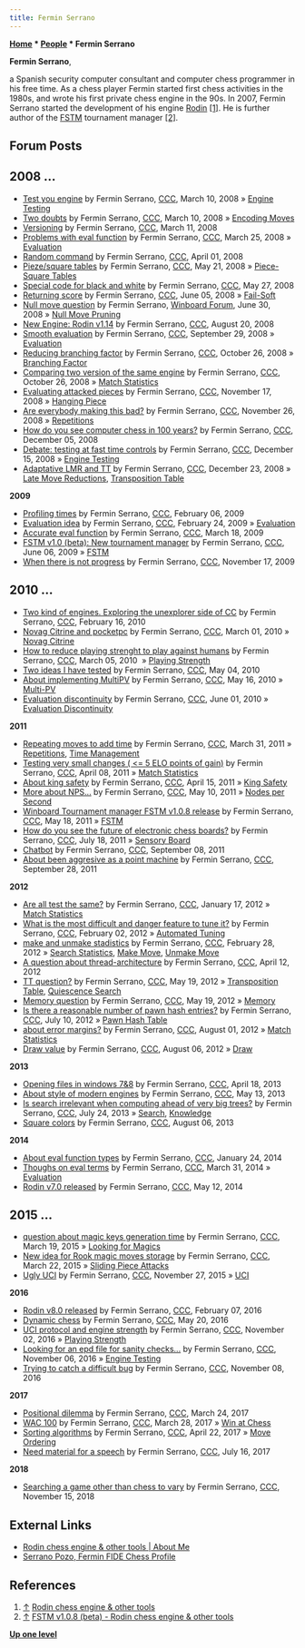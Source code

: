 ```yaml
---
title: Fermin Serrano
---
```

**[Home](Home "Home") * [People](People "People") * Fermin Serrano**

**Fermin Serrano**,

a Spanish security computer consultant and computer chess programmer in his free time.
As a chess player Fermin started first chess activities in the 1980s, and wrote his first private chess engine in the 90s.
In 2007, Fermin Serrano started the development of his engine [Rodin](Rodin "Rodin") <a id="cite-note-1" href="#cite-ref-1">[1]</a>.
He is further author of the [FSTM](index.php?title=FSTM&action=edit&redlink=1 "FSTM (page does not exist)") tournament manager <a id="cite-note-2" href="#cite-ref-2">[2]</a>.

## Forum Posts

## 2008 ...

- [Test you engine](http://www.talkchess.com/forum3/viewtopic.php?f=7&t=20082) by Fermin Serrano, [CCC](CCC "CCC"), March 10, 2008 » [Engine Testing](Engine_Testing "Engine Testing")
- [Two doubts](http://www.talkchess.com/forum3/viewtopic.php?f=7&t=20092) by Fermin Serrano, [CCC](CCC "CCC"), March 10, 2008 » [Encoding Moves](Encoding_Moves "Encoding Moves")
- [Versioning](http://www.talkchess.com/forum3/viewtopic.php?f=7&t=20111) by Fermin Serrano, [CCC](CCC "CCC"), March 11, 2008
- [Problems with eval function](http://www.talkchess.com/forum3/viewtopic.php?f=7&t=20340) by Fermin Serrano, [CCC](CCC "CCC"), March 25, 2008 » [Evaluation](Evaluation "Evaluation")
- [Random command](http://www.talkchess.com/forum3/viewtopic.php?f=7&t=20464) by Fermin Serrano, [CCC](CCC "CCC"), April 01, 2008
- [Pieze/square tables](http://www.talkchess.com/forum3/viewtopic.php?f=7&t=21281) by Fermin Serrano, [CCC](CCC "CCC"), May 21, 2008 » [Piece-Square Tables](Piece-Square_Tables "Piece-Square Tables")
- [Special code for black and white](http://www.talkchess.com/forum3/viewtopic.php?f=7&t=21391) by Fermin Serrano, [CCC](CCC "CCC"), May 27, 2008
- [Returning score](http://www.talkchess.com/forum3/viewtopic.php?f=7&t=21627) by Fermin Serrano, [CCC](CCC "CCC"), June 05, 2008 » [Fail-Soft](Fail-Soft "Fail-Soft")
- [Null move question](http://www.open-aurec.com/wbforum/viewtopic.php?f=4&t=49310) by Fermin Serrano, [Winboard Forum](Computer_Chess_Forums "Computer Chess Forums"), June 30, 2008 » [Null Move Pruning](Null_Move_Pruning "Null Move Pruning")
- [New Engine: Rodin v1.14](http://www.talkchess.com/forum3/viewtopic.php?f=2&t=23126) by Fermin Serrano, [CCC](CCC "CCC"), August 20, 2008
- [Smooth evaluation](http://www.talkchess.com/forum3/viewtopic.php?f=7&t=24052) by Fermin Serrano, [CCC](CCC "CCC"), September 29, 2008 » [Evaluation](Evaluation "Evaluation")
- [Reducing branching factor](http://www.talkchess.com/forum3/viewtopic.php?f=7&t=24535) by Fermin Serrano, [CCC](CCC "CCC"), October 26, 2008 » [Branching Factor](Branching_Factor "Branching Factor")
- [Comparing two version of the same engine](http://www.talkchess.com/forum3/viewtopic.php?f=2&t=24590) by Fermin Serrano, [CCC](CCC "CCC"), October 26, 2008 » [Match Statistics](Match_Statistics "Match Statistics")
- [Evaluating attacked pieces](http://www.talkchess.com/forum3/viewtopic.php?f=7&t=24933) by Fermin Serrano, [CCC](CCC "CCC"), November 17, 2008 » [Hanging Piece](Hanging_Piece "Hanging Piece")
- [Are everybody making this bad?](http://www.talkchess.com/forum3/viewtopic.php?f=7&t=25075) by Fermin Serrano, [CCC](CCC "CCC"), November 26, 2008 » [Repetitions](Repetitions "Repetitions")
- [How do you see computer chess in 100 years?](http://www.talkchess.com/forum3/viewtopic.php?f=2&t=25268) by Fermin Serrano, [CCC](CCC "CCC"), December 05, 2008
- [Debate: testing at fast time controls](http://www.talkchess.com/forum3/viewtopic.php?f=2&t=25461) by Fermin Serrano, [CCC](CCC "CCC"), December 15, 2008 » [Engine Testing](Engine_Testing "Engine Testing")
- [Adaptative LMR and TT](http://www.talkchess.com/forum3/viewtopic.php?f=7&t=25599) by Fermin Serrano, [CCC](CCC "CCC"), December 23, 2008 » [Late Move Reductions](Late_Move_Reductions "Late Move Reductions"), [Transposition Table](Transposition_Table "Transposition Table")

**2009**

- [Profiling times](http://www.talkchess.com/forum3/viewtopic.php?f=7&t=26422) by Fermin Serrano, [CCC](CCC "CCC"), February 06, 2009
- [Evaluation idea](http://www.talkchess.com/forum3/viewtopic.php?f=7&t=26700) by Fermin Serrano, [CCC](CCC "CCC"), February 24, 2009 » [Evaluation](Evaluation "Evaluation")
- [Accurate eval function](http://www.talkchess.com/forum3/viewtopic.php?f=7&t=27055) by Fermin Serrano, [CCC](CCC "CCC"), March 18, 2009
- [FSTM v1.0 (beta): New tournament manager](http://www.talkchess.com/forum3/viewtopic.php?f=2&t=28276) by Fermin Serrano, [CCC](CCC "CCC"), June 06, 2009 » [FSTM](index.php?title=FSTM&action=edit&redlink=1 "FSTM (page does not exist)")
- [When there is not progress](http://www.talkchess.com/forum3/viewtopic.php?f=7&t=30656) by Fermin Serrano, [CCC](CCC "CCC"), November 17, 2009

## 2010 ...

- [Two kind of engines. Exploring the unexplorer side of CC](http://www.talkchess.com/forum3/viewtopic.php?f=2&t=32659) by Fermin Serrano, [CCC](CCC "CCC"), February 16, 2010
- [Novag Citrine and pocketpc](http://www.talkchess.com/forum3/viewtopic.php?f=2&t=32975) by Fermin Serrano, [CCC](CCC "CCC"), March 01, 2010 » [Novag Citrine](Novag_Citrine "Novag Citrine")
- [How to reduce playing strenght to play against humans](http://www.talkchess.com/forum3/viewtopic.php?f=7&t=33089) by Fermin Serrano, [CCC](CCC "CCC"), March 05, 2010  » [Playing Strength](Playing_Strength "Playing Strength")
- [Two ideas I have tested](http://www.talkchess.com/forum3/viewtopic.php?f=7&t=34141) by Fermin Serrano, [CCC](CCC "CCC"), May 04, 2010
- [About implementing MultiPV](http://www.talkchess.com/forum3/viewtopic.php?f=7&t=34340) by Fermin Serrano, [CCC](CCC "CCC"), May 16, 2010 » [Multi-PV](Principal_Variation#MultiPV "Principal Variation")
- [Evaluation discontinuity](http://www.talkchess.com/forum/viewtopic.php?t=34637) by Fermin Serrano, [CCC](CCC "CCC"), June 01, 2010 » [Evaluation Discontinuity](Evaluation_Discontinuity "Evaluation Discontinuity")

**2011**

- [Repeating moves to add time](http://www.talkchess.com/forum3/viewtopic.php?f=7&t=38608) by Fermin Serrano, [CCC](CCC "CCC"), March 31, 2011 » [Repetitions](Repetitions "Repetitions"), [Time Management](Time_Management "Time Management")
- [Testing very small changes ( \<= 5 ELO points of gain)](http://www.talkchess.com/forum3/viewtopic.php?f=7&t=38698) by Fermin Serrano, [CCC](CCC "CCC"), April 08, 2011 » [Match Statistics](Match_Statistics "Match Statistics")
- [About king safety](http://www.talkchess.com/forum3/viewtopic.php?f=7&t=38756) by Fermin Serrano, [CCC](CCC "CCC"), April 15, 2011 » [King Safety](King_Safety "King Safety")
- [More about NPS...](http://www.talkchess.com/forum3/viewtopic.php?f=7&t=39028) by Fermin Serrano, [CCC](CCC "CCC"), May 10, 2011 » [Nodes per Second](Nodes_per_Second "Nodes per Second")
- [Winboard Tournament manager FSTM v1.0.8 release](http://www.talkchess.com/forum3/viewtopic.php?f=2&t=39106) by Fermin Serrano, [CCC](CCC "CCC"), May 18, 2011 » [FSTM](index.php?title=FSTM&action=edit&redlink=1 "FSTM (page does not exist)")
- [How do you see the future of electronic chess boards?](http://www.talkchess.com/forum3/viewtopic.php?f=2&t=39767) by Fermin Serrano, [CCC](CCC "CCC"), July 18, 2011 » [Sensory Board](Sensory_Board "Sensory Board")
- [Chatbot](http://www.talkchess.com/forum3/viewtopic.php?f=2&t=40323) by Fermin Serrano, [CCC](CCC "CCC"), September 08, 2011
- [About been aggresive as a point machine](http://www.talkchess.com/forum3/viewtopic.php?f=7&t=40552) by Fermin Serrano, [CCC](CCC "CCC"), September 28, 2011

**2012**

- [Are all test the same?](http://www.talkchess.com/forum3/viewtopic.php?f=7&t=42032) by Fermin Serrano, [CCC](CCC "CCC"), January 17, 2012 » [Match Statistics](Match_Statistics "Match Statistics")
- [What is the most difficult and danger feature to tune it?](http://www.talkchess.com/forum3/viewtopic.php?f=7&t=42283) by Fermin Serrano, [CCC](CCC "CCC"), February 02, 2012 » [Automated Tuning](Automated_Tuning "Automated Tuning")
- [make and unmake stadistics](http://www.talkchess.com/forum3/viewtopic.php?f=7&t=42665) by Fermin Serrano, [CCC](CCC "CCC"), February 28, 2012 » [Search Statistics](Search_Statistics "Search Statistics"), [Make Move](Make_Move "Make Move"), [Unmake Move](Unmake_Move "Unmake Move")
- [A question about thread-architecture](http://www.talkchess.com/forum3/viewtopic.php?f=7&t=43274) by Fermin Serrano, [CCC](CCC "CCC"), April 12, 2012
- [TT question?](http://www.talkchess.com/forum3/viewtopic.php?f=7&t=43769) by Fermin Serrano, [CCC](CCC "CCC"), May 19, 2012 » [Transposition Table](Transposition_Table "Transposition Table"), [Quiescence Search](Quiescence_Search "Quiescence Search")
- [Memory question](http://www.talkchess.com/forum3/viewtopic.php?f=7&t=43770) by Fermin Serrano, [CCC](CCC "CCC"), May 19, 2012 » [Memory](Memory "Memory")
- [Is there a reasonable number of pawn hash entries?](http://www.talkchess.com/forum3/viewtopic.php?f=7&t=44369) by Fermin Serrano, [CCC](CCC "CCC"), July 10, 2012 » [Pawn Hash Table](Pawn_Hash_Table "Pawn Hash Table")
- [about error margins?](http://www.talkchess.com/forum3/viewtopic.php?f=7&t=44657) by Fermin Serrano, [CCC](CCC "CCC"), August 01, 2012 » [Match Statistics](Match_Statistics "Match Statistics")
- [Draw value](http://www.talkchess.com/forum3/viewtopic.php?f=7&t=44702) by Fermin Serrano, [CCC](CCC "CCC"), August 06, 2012 » [Draw](Draw "Draw")

**2013**

- [Opening files in windows 7&8](http://www.talkchess.com/forum3/viewtopic.php?f=7&t=47805) by Fermin Serrano, [CCC](CCC "CCC"), April 18, 2013
- [About style of modern engines](http://www.talkchess.com/forum3/viewtopic.php?f=2&t=47987) by Fermin Serrano, [CCC](CCC "CCC"), May 13, 2013
- [Is search irrelevant when computing ahead of very big trees?](http://www.talkchess.com/forum/viewtopic.php?t=48743) by Fermin Serrano, [CCC](CCC "CCC"), July 24, 2013 » [Search](Search "Search"), [Knowledge](Knowledge "Knowledge")
- [Square colors](http://www.talkchess.com/forum3/viewtopic.php?f=2&t=48857) by Fermin Serrano, [CCC](CCC "CCC"), August 06, 2013

**2014**

- [About eval function types](http://www.talkchess.com/forum3/viewtopic.php?f=7&t=51030) by Fermin Serrano, [CCC](CCC "CCC"), January 24, 2014
- [Thoughs on eval terms](http://www.talkchess.com/forum/viewtopic.php?t=51811) by Fermin Serrano, [CCC](CCC "CCC"), March 31, 2014 » [Evaluation](Evaluation "Evaluation")
- [Rodin v7.0 released](http://www.talkchess.com/forum3/viewtopic.php?f=2&t=52302) by Fermin Serrano, [CCC](CCC "CCC"), May 12, 2014

## 2015 ...

- [question about magic keys generation time](http://www.talkchess.com/forum3/viewtopic.php?f=7&t=55712) by Fermin Serrano, [CCC](CCC "CCC"), March 19, 2015 » [Looking for Magics](Looking_for_Magics "Looking for Magics")
- [New idea for Rook magic moves storage](http://www.talkchess.com/forum3/viewtopic.php?f=7&t=55739) by Fermin Serrano, [CCC](CCC "CCC"), March 22, 2015 » [Sliding Piece Attacks](Sliding_Piece_Attacks "Sliding Piece Attacks")
- [Ugly UCI](http://www.talkchess.com/forum3/viewtopic.php?f=7&t=58392) by Fermin Serrano, [CCC](CCC "CCC"), November 27, 2015 » [UCI](UCI "UCI")

**2016**

- [Rodin v8.0 released](http://www.talkchess.com/forum3/viewtopic.php?f=2&t=59177) by Fermin Serrano, [CCC](CCC "CCC"), February 07, 2016
- [Dynamic chess](http://www.talkchess.com/forum3/viewtopic.php?f=7&t=60227) by Fermin Serrano, [CCC](CCC "CCC"), May 20, 2016
- [UCI protocol and engine strength](http://www.talkchess.com/forum3/viewtopic.php?f=7&t=61935) by Fermin Serrano, [CCC](CCC "CCC"), November 02, 2016 » [Playing Strength](Playing_Strength "Playing Strength")
- [Looking for an epd file for sanity checks...](http://www.talkchess.com/forum3/viewtopic.php?f=2&t=61991) by Fermin Serrano, [CCC](CCC "CCC"), November 06, 2016 » [Engine Testing](Engine_Testing "Engine Testing")
- [Trying to catch a difficult bug](http://www.talkchess.com/forum3/viewtopic.php?f=7&t=62026) by Fermin Serrano, [CCC](CCC "CCC"), November 08, 2016

**2017**

- [Positional dilemma](http://www.talkchess.com/forum3/viewtopic.php?f=7&t=63548) by Fermin Serrano, [CCC](CCC "CCC"), March 24, 2017
- [WAC 100](http://www.talkchess.com/forum3/viewtopic.php?f=7&t=63577) by Fermin Serrano, [CCC](CCC "CCC"), March 28, 2017 » [Win at Chess](Win_at_Chess "Win at Chess")
- [Sorting algorithms](http://www.talkchess.com/forum3/viewtopic.php?f=7&t=63790) by Fermin Serrano, [CCC](CCC "CCC"), April 22, 2017 » [Move Ordering](Move_Ordering "Move Ordering")
- [Need material for a speech](http://www.talkchess.com/forum3/viewtopic.php?f=2&t=64620) by Fermin Serrano, [CCC](CCC "CCC"), July 16, 2017

**2018**

- [Searching a game other than chess to vary](http://www.talkchess.com/forum3/viewtopic.php?f=11&t=68945) by Fermin Serrano, [CCC](CCC "CCC"), November 15, 2018

## External Links

- [Rodin chess engine & other tools | About Me](https://sites.google.com/site/clonfsp/)
- [Serrano Pozo, Fermin FIDE Chess Profile](https://ratings.fide.com/card.phtml?event=22202854)

## References

1. <a id="cite-ref-1" href="#cite-note-1">↑</a> [Rodin chess engine & other tools](https://sites.google.com/site/clonfsp/)
1. <a id="cite-ref-2" href="#cite-note-2">↑</a> [FSTM v1.0.8 (beta) - Rodin chess engine & other tools](https://sites.google.com/site/clonfsp/fstm)

**[Up one level](People "People")**

